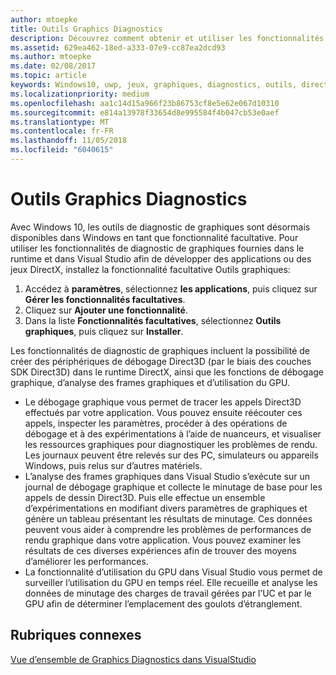 ```yaml
---
author: mtoepke
title: Outils Graphics Diagnostics
description: Découvrez comment obtenir et utiliser les fonctionnalités de diagnostic de graphiques, notamment le débogage graphique, l’analyse des frames graphiques et l’utilisation du processeur graphique (GPU) dans Visual Studio.
ms.assetid: 629ea462-18ed-a333-07e9-cc87ea2dcd93
ms.author: mtoepke
ms.date: 02/08/2017
ms.topic: article
keywords: Windows10, uwp, jeux, graphiques, diagnostics, outils, directx
ms.localizationpriority: medium
ms.openlocfilehash: aa1c14d15a966f23b86753cf8e5e62e067d10310
ms.sourcegitcommit: e814a13978f33654d8e995584f4b047cb53e0aef
ms.translationtype: MT
ms.contentlocale: fr-FR
ms.lasthandoff: 11/05/2018
ms.locfileid: "6040615"
---
```

# <a name="graphics-diagnostics-tools"></a>Outils Graphics Diagnostics



Avec Windows 10, les outils de diagnostic de graphiques sont désormais disponibles dans Windows en tant que fonctionnalité facultative. Pour utiliser les fonctionnalités de diagnostic de graphiques fournies dans le runtime et dans Visual Studio afin de développer des applications ou des jeux DirectX, installez la fonctionnalité facultative Outils graphiques:

1.  Accédez à **paramètres**, sélectionnez **les applications**, puis cliquez sur **Gérer les fonctionnalités facultatives**.
2.  Cliquez sur **Ajouter une fonctionnalité**.   
3.  Dans la liste **Fonctionnalités facultatives**, sélectionnez **Outils graphiques**, puis cliquez sur **Installer**.

Les fonctionnalités de diagnostic de graphiques incluent la possibilité de créer des périphériques de débogage Direct3D (par le biais des couches SDK Direct3D) dans le runtime DirectX, ainsi que les fonctions de débogage graphique, d’analyse des frames graphiques et d’utilisation du GPU.

-   Le débogage graphique vous permet de tracer les appels Direct3D effectués par votre application. Vous pouvez ensuite réécouter ces appels, inspecter les paramètres, procéder à des opérations de débogage et à des expérimentations à l’aide de nuanceurs, et visualiser les ressources graphiques pour diagnostiquer les problèmes de rendu. Les journaux peuvent être relevés sur des PC, simulateurs ou appareils Windows, puis relus sur d’autres matériels.
-   L’analyse des frames graphiques dans Visual Studio s’exécute sur un journal de débogage graphique et collecte le minutage de base pour les appels de dessin Direct3D. Puis elle effectue un ensemble d’expérimentations en modifiant divers paramètres de graphiques et génère un tableau présentant les résultats de minutage. Ces données peuvent vous aider à comprendre les problèmes de performances de rendu graphique dans votre application. Vous pouvez examiner les résultats de ces diverses expériences afin de trouver des moyens d’améliorer les performances.
-   La fonctionnalité d’utilisation du GPU dans Visual Studio vous permet de surveiller l’utilisation du GPU en temps réel. Elle recueille et analyse les données de minutage des charges de travail gérées par l’UC et par le GPU afin de déterminer l’emplacement des goulots d’étranglement.

## <a name="related-topics"></a>Rubriques connexes


[Vue d’ensemble de Graphics Diagnostics dans VisualStudio](http://go.microsoft.com/fwlink/p/?LinkID=526382)

 

 




